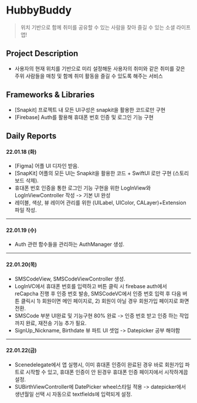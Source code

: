 # HubbyBuddy

> 위치 기반으로 함께 취미를 공유할 수 있는 사람을 찾아 즐길 수 있는 소셜 라이프 앱!

## Project Description
* 사용자의 현재 위치를 기반으로 미리 설정해둔 사용자의 취미와 같은 취미를 갖은 주위 사람들을 매칭 및 함께 취미 활동을 즐길 수 있도록 해주는 서비스

## Frameworks & Libraries
* [Snapkit] 프로젝트 내 모든 UI구성은 snapkit을 활용한 코드로만 구현
* [Firebase] Auth를 활용해 휴대폰 번호 인증 및 로그인 기능 구현

## Daily Reports

#### **22.01.18 (화)**

* [Figma] 어플 UI 디자인 받음.
* [SnapKit] 어플의 모든 UI는 Snapkit을 활용한 코드 + SwiftUI 로만 구현 (스토리보드 삭제).
* 휴대폰 번호 인증을 통한 로그인 기능 구현을 위한 LogInView와 LogInViewController 작성 -> 기본 UI 완성
* 레이블, 색상, 뷰 레이어 관리를 위한 (UILabel, UIColor, CALayer)+Extension 파일 작성.

---

#### **22.01.19 (수)**

* Auth 관련 함수들을 관리하는 AuthManager 생성. 

---

#### **22.01.20(목)**

* SMSCodeView, SMSCodeViewController 생성.
* LogInVC에서 휴대폰 번호를 입력하고 버튼 클릭 시 firebase auth에서 reCapcha 진행 후 인증 번호 발송, SMSCodeVC에서 인증 번호 입력 후 다음 버튼 클릭시 1) 회원이면 메인 페이지로, 2) 회원이 아닐 경우 회원가입 페이지로 화면 전환.
* SMSCode 부분 UI완료 및 기능구현 80% 완료 -> 인증 번호 받고 인증 하는 작업까지 완료, 재전송 기능 추가 필요.
* SignUp_Nickname, Birthdate 뷰 파트 UI 셋업 -> Datepicker 공부 해야함

---

#### **22.01.22(금)**

* Scenedelegate에서 앱 실행시, 이미 휴대폰 인증이 완료된 경우 바로 회원가입 파트로 시작할 수 있고, 휴대폰 인증이 안 된경우 휴대폰 인증 페이지에서 시작하게끔 설정.
* SUBirthViewController에 DatePicker wheel스타일 적용 -> datepicker에서 생년월일 선택 시 자동으로 textfields에 입력되게 설정.